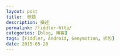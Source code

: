 ```yaml
---
layout: post
title:  标题
description: 描述
permalink: /fiddler-http/
categories: [blog, 博客]
tags: [Fiddler, Android, Genymotion, 抓包]
date: 2015-05-20
--- 
```


